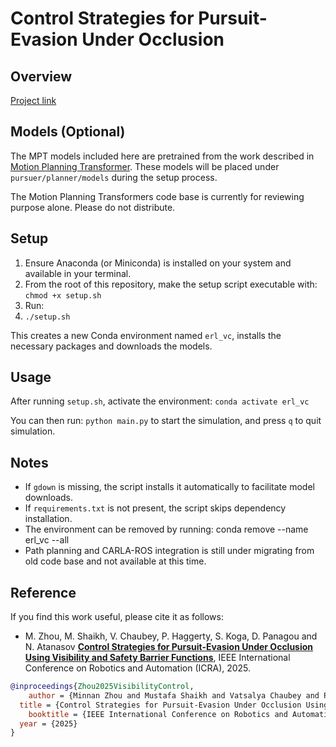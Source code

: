 # Control Strategies for Pursuit-Evasion Under Occlusion

## Overview
[Project link](https://existentialrobotics.org/VisibilityControl/)

## Models (Optional)
The MPT models included here are pretrained from the work described in [Motion Planning Transformer](https://arxiv.org/abs/2106.02791). These models will be placed under `pursuer/planner/models` during the setup process.

The Motion Planning Transformers code base is currently for reviewing purpose alone. Please do not distribute.

## Setup
1. Ensure Anaconda (or Miniconda) is installed on your system and available in your terminal.
2. From the root of this repository, make the setup script executable with:
   `chmod +x setup.sh`
3. Run: 
4. `./setup.sh`

This creates a new Conda environment named `erl_vc`, installs the necessary packages and downloads the models.

## Usage
After running `setup.sh`, activate the environment:
`conda activate erl_vc`

You can then run:
`python main.py`
to start the simulation, and press `q` to quit simulation.

## Notes
- If `gdown` is missing, the script installs it automatically to facilitate model downloads.
- If `requirements.txt` is not present, the script skips dependency installation.
- The environment can be removed by running:
  conda remove --name erl_vc --all
- Path planning and CARLA-ROS integration is still under migrating from old code base and not available at this time.


## Reference

If you find this work useful, please cite it as follows:

- M. Zhou, M. Shaikh, V. Chaubey, P. Haggerty, S. Koga, D. Panagou and N. Atanasov [**Control Strategies for Pursuit-Evasion Under Occlusion Using Visibility and Safety Barrier Functions**](https://doi.org/10.1109/ICRA55743.2025.11128109), IEEE International Conference on Robotics and Automation (ICRA), 2025.

```bibtex
@inproceedings{Zhou2025VisibilityControl,
	author = {Minnan Zhou and Mustafa Shaikh and Vatsalya Chaubey and Patrick Haggerty and Shumon Koga and Dimitra Panagou and Nikolay Atanasov},
  title = {Control Strategies for Pursuit-Evasion Under Occlusion Using Visibility and Safety Barrier Functions},
	booktitle = {IEEE International Conference on Robotics and Automation (ICRA)},
  year = {2025}
}
```
